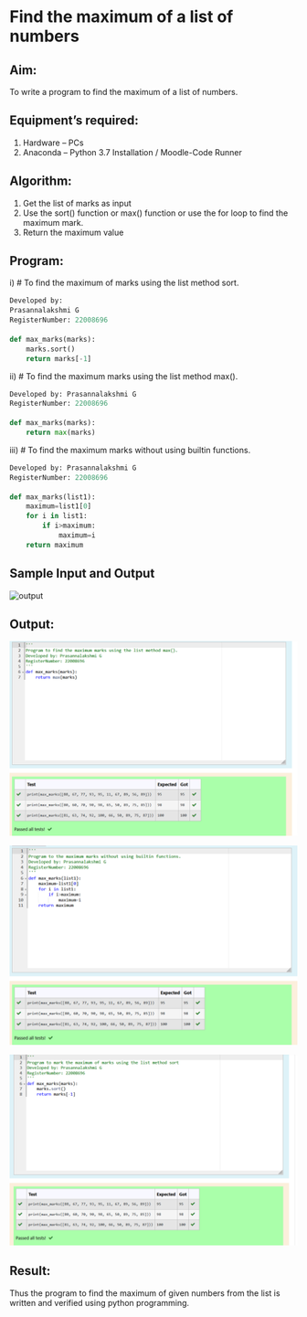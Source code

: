 # Find the maximum of a list of numbers
## Aim:
To write a program to find the maximum of a list of numbers.
## Equipment’s required:
1.	Hardware – PCs
2.	Anaconda – Python 3.7 Installation / Moodle-Code Runner
## Algorithm:
1.	Get the list of marks as input
2.	Use the sort() function or max() function or use the for loop to find the maximum mark.
3.	Return the maximum value
## Program:

i)	# To find the maximum of marks using the list method sort.
```Python
Developed by:
Prasannalakshmi G
RegisterNumber: 22008696

def max_marks(marks):
    marks.sort()
    return marks[-1]
```

ii)	# To find the maximum marks using the list method max().
```Python
Developed by: Prasannalakshmi G
RegisterNumber: 22008696

def max_marks(marks):
    return max(marks)
```

iii) # To find the maximum marks without using builtin functions.
```Python
Developed by: Prasannalakshmi G
RegisterNumber: 22008696

def max_marks(list1):
    maximum=list1[0]
    for i in list1:
        if i>maximum:
            maximum=i
    return maximum
```
## Sample Input and Output
![output](./img/max_marks1.jpg) 

## Output:
![OUTPUT](./img/max1.png)

![OUTPUT](./img/max2.png)

![OUTPUT](./img/max3.png)


## Result:
Thus the program to find the maximum of given numbers from the list is written and verified using python programming.